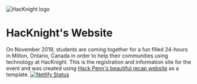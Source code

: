 ![HacKnight logo](https://cdn.glitch.com/0ac33e0f-67fc-4d7d-bb15-8c3456d17607%2FhacKnightLogo.svg?v=1570572373963)
# HacKnight's Website
On November 2019, students are coming together for a fun filled 24-hours in Milton, Ontario, Canada in order to help their communities using technology at HacKnight. This is the registration and information site for the event and was created using [Hack Penn's beautiful recap website](https://hackpenn.com/) as a template.
[![Netlify Status](https://api.netlify.com/api/v1/badges/30ec9b38-97fe-424b-a892-2377b2dd3bce/deploy-status)](https://app.netlify.com/sites/flamboyant-yonath-4951f3/deploys)
